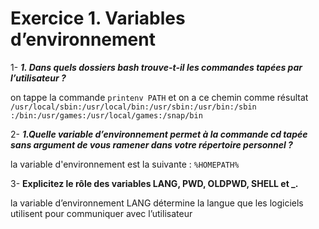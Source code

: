 
# Exercice 1. Variables d’environnement



1- <b>_1. Dans quels dossiers bash trouve-t-il les commandes tapées par l’utilisateur ?_</b>

on tappe la commande `printenv PATH` et on a ce chemin comme résultat `/usr/local/sbin:/usr/local/bin:/usr/sbin:/usr/bin:/sbin
:/bin:/usr/games:/usr/local/games:/snap/bin`

2- <b>_1.Quelle variable d’environnement permet à la commande cd tapée sans argument de vous ramener dans
votre répertoire personnel ?_</b>

la variable d'environnement est la suivante : `%HOMEPATH%`

3- <b> Explicitez le rôle des variables LANG, PWD, OLDPWD, SHELL et _.</b>

la variable d’environnement LANG détermine la langue que les logiciels utilisent pour communiquer avec l’utilisateur

